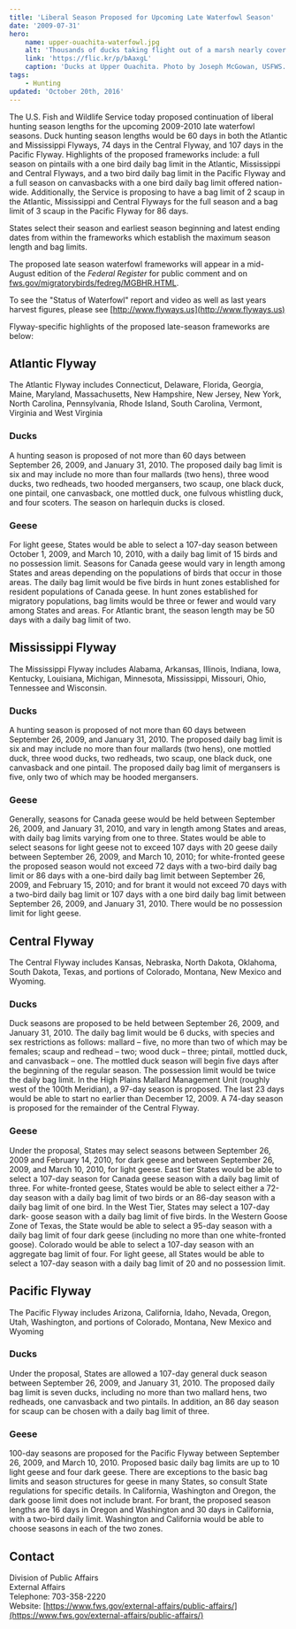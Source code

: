 ```yaml
---
title: 'Liberal Season Proposed for Upcoming Late Waterfowl Season'
date: '2009-07-31'
hero:
    name: upper-ouachita-waterfowl.jpg
    alt: 'Thousands of ducks taking flight out of a marsh nearly cover the sky.'
    link: 'https://flic.kr/p/bAaxgL'
    caption: 'Ducks at Upper Ouachita. Photo by Joseph McGowan, USFWS.'
tags:
    - Hunting
updated: 'October 20th, 2016'
---
```


The U.S. Fish and Wildlife Service today proposed continuation of liberal hunting season lengths for the upcoming 2009-2010 late waterfowl seasons. Duck hunting season lengths would be 60 days in both the Atlantic and Mississippi Flyways, 74 days in the Central Flyway, and 107 days in the Pacific Flyway. Highlights of the proposed frameworks include: a full season on pintails with a one bird daily bag limit in the Atlantic, Mississippi and Central Flyways, and a two bird daily bag limit in the Pacific Flyway and a full season on canvasbacks with a one bird daily bag limit offered nation-wide. Additionally, the Service is proposing to have a bag limit of 2 scaup in the Atlantic, Mississippi and Central Flyways for the full season and a bag limit of 3 scaup in the Pacific Flyway for 86 days.

States select their season and earliest season beginning and latest ending dates from within the frameworks which establish the maximum season length and bag limits.

The proposed late season waterfowl frameworks will appear in a mid-August edition of the _Federal Register_ for public comment and on [fws.gov/migratorybirds/fedreg/MGBHR.HTML](http://www.fws.gov/migratorybirds/fedreg/MGBHR.html).

To see the "Status of Waterfowl" report and video as well as last years harvest figures, please see [http://www.flyways.us](http://www.flyways.us)

Flyway-specific highlights of the proposed late-season frameworks are below:

## Atlantic Flyway

The Atlantic Flyway includes Connecticut, Delaware, Florida, Georgia, Maine, Maryland, Massachusetts, New Hampshire, New Jersey, New York, North Carolina, Pennsylvania, Rhode Island, South Carolina, Vermont, Virginia and West Virginia

### Ducks

A hunting season is proposed of not more than 60 days between September 26, 2009, and January 31, 2010. The proposed daily bag limit is six and may include no more than four mallards (two hens), three wood ducks, two redheads, two hooded mergansers, two scaup, one black duck, one pintail, one canvasback, one mottled duck, one fulvous whistling duck, and four scoters. The season on harlequin ducks is closed.

### Geese

For light geese, States would be able to select a 107-day season between October 1, 2009, and March 10, 2010, with a daily bag limit of 15 birds and no possession limit. Seasons for Canada geese would vary in length among States and areas depending on the populations of birds that occur in those areas. The daily bag limit would be five birds in hunt zones established for resident populations of Canada geese. In hunt zones established for migratory populations, bag limits would be three or fewer and would vary among States and areas. For Atlantic brant, the season length may be 50 days with a daily bag limit of two.

## Mississippi Flyway

The Mississippi Flyway includes Alabama, Arkansas, Illinois, Indiana, Iowa, Kentucky, Louisiana, Michigan, Minnesota, Mississippi, Missouri, Ohio, Tennessee and Wisconsin.

### Ducks

A hunting season is proposed of not more than 60 days between September 26, 2009, and January 31, 2010. The proposed daily bag limit is six and may include no more than four mallards (two hens), one mottled duck, three wood ducks, two redheads, two scaup, one black duck, one canvasback and one pintail. The proposed daily bag limit of mergansers is five, only two of which may be hooded mergansers.

### Geese

Generally, seasons for Canada geese would be held between September 26, 2009, and January 31, 2010, and vary in length among States and areas, with daily bag limits varying from one to three. States would be able to select seasons for light geese not to exceed 107 days with 20 geese daily between September 26, 2009, and March 10, 2010; for white-fronted geese the proposed season would not exceed 72 days with a two-bird daily bag limit or 86 days with a one-bird daily bag limit between September 26, 2009, and February 15, 2010; and for brant it would not exceed 70 days with a two-bird daily bag limit or 107 days with a one bird daily bag limit between September 26, 2009, and January 31, 2010. There would be no possession limit for light geese.

## Central Flyway

The Central Flyway includes Kansas, Nebraska, North Dakota, Oklahoma, South Dakota, Texas, and portions of Colorado, Montana, New Mexico and Wyoming.

### Ducks

Duck seasons are proposed to be held between September 26, 2009, and January 31, 2010. The daily bag limit would be 6 ducks, with species and sex restrictions as follows: mallard – five, no more than two of which may be females; scaup and redhead – two; wood duck – three; pintail, mottled duck, and canvasback – one. The mottled duck season will begin five days after the beginning of the regular season. The possession limit would be twice the daily bag limit. In the High Plains Mallard Management Unit (roughly west of the 100th Meridian), a 97-day season is proposed. The last 23 days would be able to start no earlier than December 12, 2009. A 74-day season is proposed for the remainder of the Central Flyway.

### Geese

Under the proposal, States may select seasons between September 26, 2009 and February 14, 2010, for dark geese and between September 26, 2009, and March 10, 2010, for light geese. East tier States would be able to select a 107-day season for Canada geese season with a daily bag limit of three. For white-fronted geese, States would be able to select either a 72-day season with a daily bag limit of two birds or an 86-day season with a daily bag limit of one bird. In the West Tier, States may select a 107-day dark- goose season with a daily bag limit of five birds. In the Western Goose Zone of Texas, the State would be able to select a 95-day season with a daily bag limit of four dark geese (including no more than one white-fronted goose). Colorado would be able to select a 107-day season with an aggregate bag limit of four. For light geese, all States would be able to select a 107-day season with a daily bag limit of 20 and no possession limit.

## Pacific Flyway

The Pacific Flyway includes Arizona, California, Idaho, Nevada, Oregon, Utah, Washington, and portions of Colorado, Montana, New Mexico and Wyoming

### Ducks

Under the proposal, States are allowed a 107-day general duck season between September 26, 2009, and January 31, 2010. The proposed daily bag limit is seven ducks, including no more than two mallard hens, two redheads, one canvasback and two pintails. In addition, an 86 day season for scaup can be chosen with a daily bag limit of three.

### Geese

100-day seasons are proposed for the Pacific Flyway between September 26, 2009, and March 10, 2010\. Proposed basic daily bag limits are up to 10 light geese and four dark geese. There are exceptions to the basic bag limits and season structures for geese in many States, so consult State regulations for specific details. In California, Washington and Oregon, the dark goose limit does not include brant. For brant, the proposed season lengths are 16 days in Oregon and Washington and 30 days in California, with a two-bird daily limit. Washington and California would be able to choose seasons in each of the two zones.

## Contact

Division of Public Affairs  
External Affairs  
Telephone: 703-358-2220  
Website: [https://www.fws.gov/external-affairs/public-affairs/](https://www.fws.gov/external-affairs/public-affairs/)
